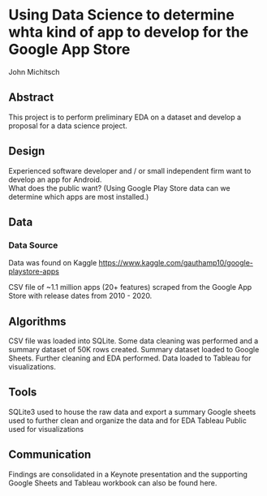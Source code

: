 
# Using Data Science to determine whta kind of app to develop for the Google App Store
John Michitsch

## Abstract
This project is to perform preliminary EDA on a dataset and develop a proposal for a data science project. 

## Design
Experienced software developer and / or small independent firm want to develop an app for Android.  
What does the public want?  (Using Google Play Store data can we determine which apps are most installed.)

## Data
### Data Source
Data was found on Kaggle
https://www.kaggle.com/gauthamp10/google-playstore-apps

CSV file of ~1.1 million apps (20+ features) scraped from the Google App Store with release dates from 2010 - 2020. 

## Algorithms
CSV file was loaded into SQLite. Some data cleaning was performed and a summary dataset of 50K rows created. 
Summary dataset loaded to Google Sheets. Further cleaning and EDA performed. 
Data loaded to Tableau for visualizations.

## Tools
SQLite3 used to house the raw data and export a summary
Google sheets used to further clean and organize the data and for EDA
Tableau Public used for visualizations

## Communication
Findings are consolidated in a Keynote presentation and the supporting Google Sheets and Tableau workbook can also be found here.
